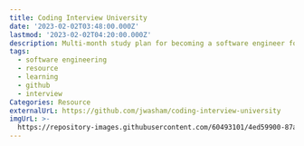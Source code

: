 ```yaml
---
title: Coding Interview University
date: '2023-02-02T03:48:00.000Z'
lastmod: '2023-02-02T04:20:00.000Z'
description: Multi-month study plan for becoming a software engineer for a large company
tags:
  - software engineering
  - resource
  - learning
  - github
  - interview
Categories: Resource
externalUrL: https://github.com/jwasham/coding-interview-university
imgUrL: >-
  https://repository-images.githubusercontent.com/60493101/4ed59900-87ab-11ea-9e39-99741f040a83
---
```

